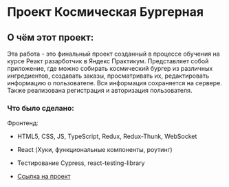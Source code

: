 # Проект Космическая Бургерная

## О чём этот проект:

Эта работа - это финальный проект созданный в процессе обучения на курсе Реакт разарботчик в Яндекс Практикум. Представляет собой приложение, где можно собирать космический бургер из различных ингредиентов, создавать заказы, просматривать их, редактировать информацию о пользователе. Вся информация сохраняется на сервере. Также реализована регистрация и авторизация пользователя.

### Что было сделано:

Фронтенд:

- HTML5, CSS, JS, TypeScript, Redux, Redux-Thunk, WebSocket
- React (Хуки, функциональные компоненты, роутинг)
- Тестирование Cypress, react-testing-library

- [Ссылка на проект](https://gremwiz1.github.io/react-burger/)
